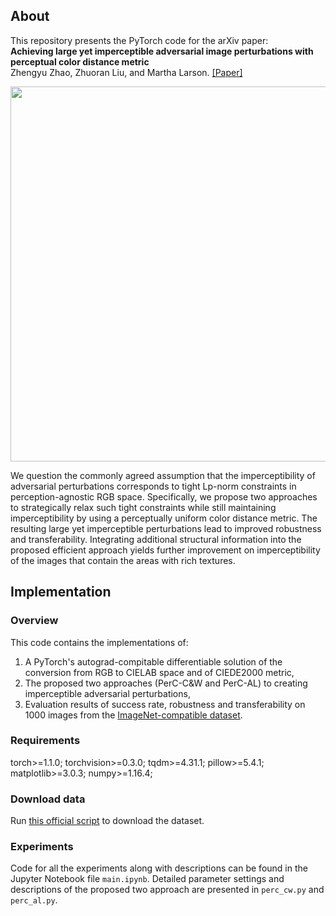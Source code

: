## About
This repository presents the PyTorch code for the arXiv paper:  
**Achieving large yet imperceptible adversarial image perturbations with perceptual color distance metric**  
Zhengyu Zhao, Zhuoran Liu, and Martha Larson. [[Paper]]()
<p align="center">
  <img src="https://github.com/ZhengyuZhao/color_adversarial/blob/master/figures/figure1.PNG" width='600'>
</p>
We question the commonly agreed assumption that the imperceptibility of adversarial perturbations corresponds to tight Lp-norm constraints in perception-agnostic RGB space.
Specifically, we propose two approaches to strategically relax such tight constraints while still maintaining imperceptibility by using a perceptually uniform color distance metric.
The resulting large yet imperceptible perturbations lead to improved robustness and transferability.
Integrating additional structural information into the proposed efficient approach yields further improvement on imperceptibility of the images that contain the areas with rich textures.


## Implementation

### Overview

This code contains the implementations of:
 1. A PyTorch's autograd-compitable differentiable solution of the conversion from RGB to CIELAB space and of CIEDE2000 metric,
 2. The proposed two approaches (PerC-C&W and PerC-AL) to creating imperceptible adversarial perturbations,
 3. Evaluation results of success rate, robustness and transferability on 1000 images from the [ImageNet-compatible dataset](https://github.com/tensorflow/cleverhans/tree/master/examples/nips17_adversarial_competition/dataset).
 
### Requirements
torch>=1.1.0; torchvision>=0.3.0; tqdm>=4.31.1; pillow>=5.4.1; matplotlib>=3.0.3;  numpy>=1.16.4; 

### Download data

Run [this official script](https://github.com/tensorflow/cleverhans/blob/master/examples/nips17_adversarial_competition/dataset/download_images.py) to download the dataset.

### Experiments
Code for all the experiments along with descriptions can be found in the Jupyter Notebook file ```main.ipynb```.
Detailed parameter settings and descriptions of the proposed two approach are presented in ```perc_cw.py``` and ```perc_al.py```.
